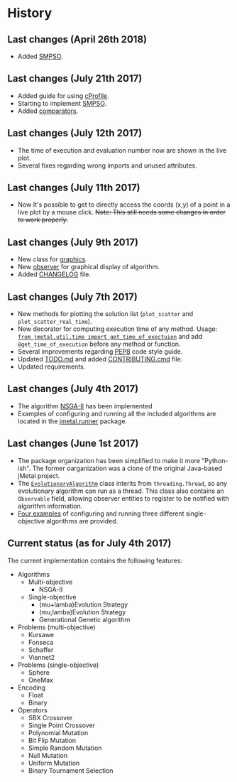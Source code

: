 # History
## Last changes (April 26th 2018)
* Added [SMPSO](jmetal/algorithm/multiobjective/smpso.py).

## Last changes (July 21th 2017)
* Added guide for using [cProfile](resources/pages/profiling.md).
* Starting to implement [SMPSO](jmetal/algorithm/multiobjective/smpso.py).
* Added [comparators](jmetal/util/comparator.py).

## Last changes (July 12th 2017)
* The time of execution and evaluation number now are shown in the live plot.
* Several fixes regarding wrong imports and unused attributes.

## Last changes (July 11th 2017)
* Now It's possible to get to directly access the coords (x,y) of a point in a live plot by a mouse click. ~~Note: This still needs some changes in order to work properly.~~

## Last changes (July 9th 2017)
* New class for [graphics](jmetal/util/graphic.py).
* New [observer](jmetal/component/observer.py) for graphical display of algorithm. 
* Added [CHANGELOG](CHANGELOG.md) file.

## Last changes (July 7th 2017)
* New methods for plotting the solution list (`plot_scatter` and `plot_scatter_real_time`).
* New decorator for computing execution time of any method. Usage: [`from jmetal.util.time import get_time_of_exectuion`](jmetal/util/time.py) and add `@get_time_of_execution` before any method or function.
* Several improvements regarding [PEP8](resources/pages/code_style.md) code style guide.
* Updated [TODO.md](TODO.md) and added [CONTRIBUTING.cmd](CONTRIBUTING.md) file. 
* Updated requirements.

## Last changes (July 4th 2017)
* The algorithm [NSGA-II](jmetal/algorithm/multiobjective/nsgaii.py) has been implemented
* Examples of configuring and running all the included algorithms are located in the [jmetal.runner](https://github.com/jMetal/jMetalPy/tree/master/jmetal/runner) package.

## Last changes (June 1st 2017)
* The package organization has been simplified to make it more "Python-ish". The former oarganization was a clone of the original Java-based jMetal project.
* The [`EvolutionaryAlgorithm`](jmetal/core/algorithm.py) class interits from `threading.Thread`, so any evolutionary algorithm can run as a thread. This class also contains an `Observable` field, allowing observer entities to register to be notified with algorithm information. 
* [Four examples](jmetal/runner) of configuring and running three different single-objective algorithms are provided.

## Current status (as for July 4th 2017)
The current implementation contains the following features: 
* Algorithms
  * Multi-objective
    * NSGA-II
  * Single-objective
    * (mu+lamba)Evolution Strategy
    * (mu,lamba)Evolution Strategy
    * Generational Genetic algorithm
* Problems (multi-objective)
  * Kursawe
  * Fonseca
  * Schaffer
  * Viennet2
* Problems (single-objective)
  * Sphere
  * OneMax
* Encoding
  * Float
  * Binary
* Operators
  * SBX Crossover
  * Single Point Crossover
  * Polynomial Mutation
  * Bit Flip Mutation
  * Simple Random Mutation
  * Null Mutation
  * Uniform Mutation
  * Binary Tournament Selection